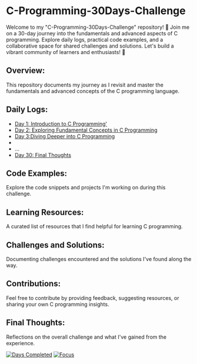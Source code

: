 # C-Programming-30Days-Challenge
Welcome to my "C-Programming-30Days-Challenge" repository! 🚀 Join me on a 30-day journey into the fundamentals and advanced aspects of C programming. Explore daily logs, practical code examples, and a collaborative space for shared challenges and solutions. Let's build a vibrant community of learners and enthusiasts! 🌟

## Overview:
This repository documents my journey as I revisit and master the fundamentals and advanced concepts of the C programming language.

## Daily Logs:
- [Day 1: Introduction to C Programming'](./Day1/day1.md)
- [Day 2: Exploring Fundamental Concepts in C Programming](./Day2/day2.md)
- [Day 3:Diving Deeper into C Programming](./Day3/day3.md)
- 
- ...
- [Day 30: Final Thoughts](./Day30/day30.md)

## Code Examples:
Explore the code snippets and projects I'm working on during this challenge.

## Learning Resources:
A curated list of resources that I find helpful for learning C programming.

## Challenges and Solutions:
Documenting challenges encountered and the solutions I've found along the way.

## Contributions:
Feel free to contribute by providing feedback, suggesting resources, or sharing your own C programming insights.

## Final Thoughts:
Reflections on the overall challenge and what I've gained from the experience.

[![Days Completed](https://img.shields.io/badge/Days-5-brightgreen)](./)
[![Focus](https://img.shields.io/badge/Focus-Learning-yellow)](./)
